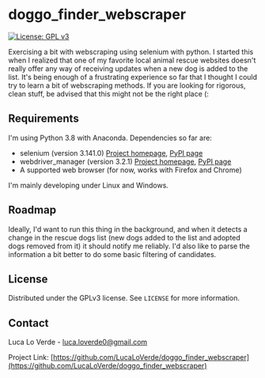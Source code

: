 # doggo_finder_webscraper
[![License: GPL v3](https://img.shields.io/badge/License-GPLv3-blue.svg)](https://www.gnu.org/licenses/gpl-3.0)

Exercising a bit with webscraping using selenium with python. I started this when I realized that one of my favorite local animal rescue websites doesn't really offer any way of receiving updates when a new dog is added to the list. It's being enough of a frustrating experience so far that I thought I could try to learn a bit of webscraping methods. If you are looking for rigorous, clean stuff, be advised that this might not be the right place (:

## Requirements
I'm using Python 3.8 with Anaconda. Dependencies so far are:
* selenium (version 3.141.0) [Project homepage](https://github.com/SeleniumHQ/selenium/), [PyPI page](https://pypi.org/project/selenium/)
* webdriver_manager (version 3.2.1) [Project homepage](https://github.com/SergeyPirogov/webdriver_manager), [PyPI page](https://pypi.org/project/webdriver-manager/)
* A supported web browser (for now, works with Firefox and Chrome)

I'm mainly developing under Linux and Windows.

## Roadmap
Ideally, I'd want to run this thing in the background, and when it detects a change in the rescue dogs list (new dogs added to the list and adopted dogs removed from it) it should notify me reliably. I'd also like to parse the information a bit better to do some basic filtering of candidates.

## License

Distributed under the GPLv3 license. See `LICENSE` for more information.

## Contact

Luca Lo Verde - luca.loverde0@gmail.com

Project Link: [https://github.com/LucaLoVerde/doggo_finder_webscraper](https://github.com/LucaLoVerde/doggo_finder_webscraper)